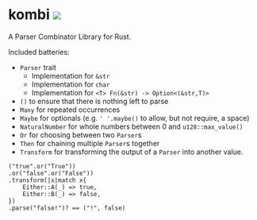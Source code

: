 # kombi ![](https://docs.rs/kombi/badge.svg)

A Parser Combinator Library for Rust.

Included batteries:
* `Parser` trait
    * Implementation for `&str`
    * Implementation for `char`
    * Implementation for `<T> Fn(&str) -> Option<(&str,T)>`
* `()` to ensure that there is nothing left to parse
* `Many` for repeated occurrences
* `Maybe` for optionals (e.g. `' '.maybe()` to allow, but not require, a space)
* `NaturalNumber` for whole numbers between 0 and `u128::max_value()`
* `Or` for choosing between two `Parser`s
* `Then` for chaining multiple `Parser`s together
* `Transform` for transforming the output of a `Parser` into another value.

```
("true".or("True"))
.or("false".or("False"))
.transform(|x|match x{
    Either::A(_) => true,
    Either::B(_) => false,
})
.parse("false!")? == ("!", false)
```